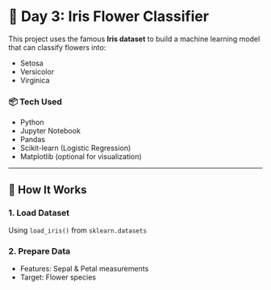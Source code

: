 # 🌸 Day 3: Iris Flower Classifier

This project uses the famous **Iris dataset** to build a machine learning model that can classify flowers into:
- Setosa
- Versicolor
- Virginica

### 📦 Tech Used
- Python
- Jupyter Notebook
- Pandas
- Scikit-learn (Logistic Regression)
- Matplotlib (optional for visualization)

---

## 🚀 How It Works

### 1. Load Dataset
Using `load_iris()` from `sklearn.datasets`

### 2. Prepare Data
- Features: Sepal & Petal measurements
- Target: Flower species

